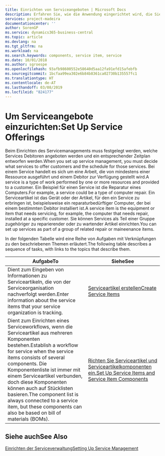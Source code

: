 ```yaml
---
title: Einrichten von Serviceangeboten | Microsoft Docs
description: Erfahren Sie, wie die Anwendung eingerichtet wird, die Sie Ihren Debitoren anbieten.
services: project-madeira
documentationcenter: ''
author: SorenGP
ms.service: dynamics365-business-central
ms.topic: article
ms.devlang: na
ms.tgt_pltfrm: na
ms.workload: na
ms.search.keywords: components, service item, service
ms.date: 10/01/2018
ms.author: sgroespe
ms.openlocfilehash: 93afb98600552e58640d5aa12fa91efd15afebfb
ms.sourcegitcommit: 1bcfaa99ea302e6b84b8361ca02730b135557fc1
ms.translationtype: HT
ms.contentlocale: de-AT
ms.lasthandoff: 03/08/2019
ms.locfileid: "824177"
---
```

# <a name="set-up-service-offerings"></a><span data-ttu-id="c0ab8-103">Um Serviceangebote einzurichten:</span><span class="sxs-lookup"><span data-stu-id="c0ab8-103">Set Up Service Offerings</span></span>
<span data-ttu-id="c0ab8-104">Beim Einrichten des Servicemanagements muss festgelegt werden, welche Services Debitoren angeboten werden und ein entsprechender Zeitplan entworfen werden.</span><span class="sxs-lookup"><span data-stu-id="c0ab8-104">When you set up service management, you must decide what services to offer customers and the schedule for those services.</span></span> <span data-ttu-id="c0ab8-105">Bei einem Service handelt es sich um eine Arbeit, die von mindestens einer Ressource ausgeführt und einem Debitor zur Verfügung gestellt wird.</span><span class="sxs-lookup"><span data-stu-id="c0ab8-105">A service is a type of work performed by one or more resources and provided to a customer.</span></span> <span data-ttu-id="c0ab8-106">Ein Beispiel für einen Service ist die Reparatur eines Computers.</span><span class="sxs-lookup"><span data-stu-id="c0ab8-106">For example, a service could be a type of computer repair.</span></span> <span data-ttu-id="c0ab8-107">Ein Serviceartikel ist das Gerät oder der Artikel, für den ein Service zu erbringen ist, beispielsweise ein reparaturbedürftiger Computer, der bei einem bestimmten Debitor installiert ist.</span><span class="sxs-lookup"><span data-stu-id="c0ab8-107">A service item is the equipment or item that needs servicing, for example, the computer that needs repair, installed at a specific customer.</span></span> <span data-ttu-id="c0ab8-108">Sie können Services als Teil einer Gruppe zugehöriger zu reparierender oder zu wartender Artikel einrichten.</span><span class="sxs-lookup"><span data-stu-id="c0ab8-108">You can set up services as part of a group of related repair or maineenance items.</span></span>  
  
<span data-ttu-id="c0ab8-109">In der folgenden Tabelle wird eine Reihe von Aufgaben mit Verknüpfungen zu den beschriebenen Themen erläutert.</span><span class="sxs-lookup"><span data-stu-id="c0ab8-109">The following table describes a sequence of tasks, with links to the topics that describe them.</span></span>  
  
|<span data-ttu-id="c0ab8-110">**Aufgabe**</span><span class="sxs-lookup"><span data-stu-id="c0ab8-110">**To**</span></span>|<span data-ttu-id="c0ab8-111">**Siehe**</span><span class="sxs-lookup"><span data-stu-id="c0ab8-111">**See**</span></span>|  
|------------|-------------|  
|<span data-ttu-id="c0ab8-112">Dient zum Eingeben von Informationen zu Serviceartikeln, die von der Serviceorganisation nachverfolgt werden.</span><span class="sxs-lookup"><span data-stu-id="c0ab8-112">Enter information about the service items that your service organization is tracking.</span></span>|[<span data-ttu-id="c0ab8-113">Serviceartikel erstellen</span><span class="sxs-lookup"><span data-stu-id="c0ab8-113">Create Service Items</span></span>](service-how-to-create-service-items.md)|  
|<span data-ttu-id="c0ab8-114">Dient zum Einrichten eines Serviceworkflows, wenn die Serviceartikel aus mehreren Komponenten bestehen.</span><span class="sxs-lookup"><span data-stu-id="c0ab8-114">Establish a workflow for service when the service items consists of several components.</span></span> <span data-ttu-id="c0ab8-115">Die Komponentenliste ist immer mit einem Serviceartikel verbunden, doch diese Komponenten können auch auf Stücklisten basieren.</span><span class="sxs-lookup"><span data-stu-id="c0ab8-115">The component list is always connected to a service item, but these components can also be based on bill of materials (BOMs).</span></span>|[<span data-ttu-id="c0ab8-116">Richten Sie Serviceartikel und Serviceartikelkomponenten ein.</span><span class="sxs-lookup"><span data-stu-id="c0ab8-116">Set Up Service Items and Service Item Components</span></span>](service-how-setup-service-items.md)|  
  
## <a name="see-also"></a><span data-ttu-id="c0ab8-117">Siehe auch</span><span class="sxs-lookup"><span data-stu-id="c0ab8-117">See Also</span></span>  
[<span data-ttu-id="c0ab8-118">Einrichten der Serviceverwaltung</span><span class="sxs-lookup"><span data-stu-id="c0ab8-118">Setting Up Service Management</span></span>](service-setup-service.md)   